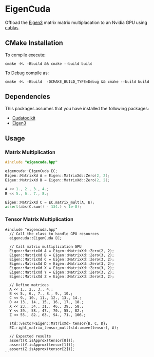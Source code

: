 # EigenCuda

Offload the [Eigen3](http://eigen.tuxfamily.org/index.php?title=Main_Page) matrix matrix multiplacation to an Nvidia GPU
using [cublas](https://docs.nvidia.com/cuda/cublas/index.html).

## CMake Installation

To compile execute:
```
cmake -H. -Bbuild && cmake --build build
```

To Debug compile as:
```
cmake -H. -Bbuild  -DCMAKE_BUILD_TYPE=Debug && cmake --build build
```

## Dependencies

This packages assumes that you have installed the following packages:
  
  * [Cudatoolkit](https://anaconda.org/anaconda/cudatoolkit)
  * [Eigen3](http://eigen.tuxfamily.org/index.php?title=Main_Page)

## Usage
### Matrix Multiplication
```cpp
#include "eigencuda.hpp"

eigencuda::EigenCuda EC;
Eigen::MatrixXd A = Eigen::MatrixXd::Zero(2, 2);
Eigen::MatrixXd B = Eigen::MatrixXd::Zero(2, 2);

A << 1., 2., 3., 4.;
B << 5., 6., 7., 8.;

Eigen::MatrixXd C = EC.matrix_mult(A, B);
assert(abs(C.sum() - 134.) < 1e-8);
```

### Tensor Matrix Multiplication
```
#include "eigencuda.hpp"
  // Call the class to handle GPU resources
  eigencuda::EigenCuda EC;

  // Call matrix multiplication GPU
  Eigen::MatrixXd A = Eigen::MatrixXd::Zero(2, 2);
  Eigen::MatrixXd B = Eigen::MatrixXd::Zero(3, 2);
  Eigen::MatrixXd C = Eigen::MatrixXd::Zero(3, 2);
  Eigen::MatrixXd D = Eigen::MatrixXd::Zero(3, 2);
  Eigen::MatrixXd X = Eigen::MatrixXd::Zero(3, 2);
  Eigen::MatrixXd Y = Eigen::MatrixXd::Zero(3, 2);
  Eigen::MatrixXd Z = Eigen::MatrixXd::Zero(3, 2);

  // Define matrices
  A << 1., 2., 3., 4.;
  B << 5., 6., 7., 8., 9., 10.;
  C << 9., 10., 11., 12., 13., 14.;
  D << 13., 14., 15., 16., 17., 18.;
  X << 23., 34., 31., 46., 39., 58.;
  Y << 39., 58., 47., 70., 55., 82.;
  Z << 55., 82., 63., 94., 71., 106.;

  std::vector<Eigen::MatrixXd> tensor{B, C, D};
  EC.right_matrix_tensor_mult(std::move(tensor), A);

  // Expected results
  assert(X.isApprox(tensor[0]));
  assert(Y.isApprox(tensor[1]));
  assert(Z.isApprox(tensor[2]));
``